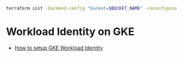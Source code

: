 ```bash
terraform init -backend-config "bucket=$BUCKET_NAME" -reconfigure
```
# Workload Identity on GKE

* [How to setup GKE Workload Identity](https://surajblog.medium.com/workload-identity-in-gke-with-terraform-9678a7a1d9c0)
